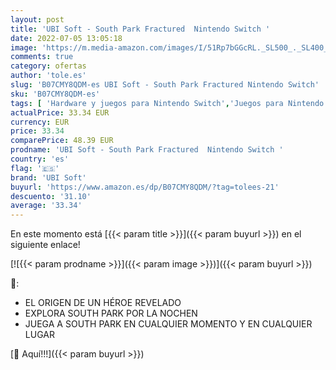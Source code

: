 ```yaml
---
layout: post
title: 'UBI Soft - South Park Fractured  Nintendo Switch '
date: 2022-07-05 13:05:18
image: 'https://m.media-amazon.com/images/I/51Rp7bGGcRL._SL500_._SL400_.jpg'
comments: true
category: ofertas
author: 'tole.es'
slug: 'B07CMY8QDM-es UBI Soft - South Park Fractured Nintendo Switch'
sku: 'B07CMY8QDM-es'
tags: [ 'Hardware y juegos para Nintendo Switch','Juegos para Nintendo Switch','Videojuegos','nintendo','ubi soft','🇪🇸', ]
actualPrice: 33.34 EUR
currency: EUR
price: 33.34
comparePrice: 48.39 EUR
prodname: 'UBI Soft - South Park Fractured  Nintendo Switch '
country: 'es'
flag: '🇪🇸'
brand: 'UBI Soft'
buyurl: 'https://www.amazon.es/dp/B07CMY8QDM/?tag=tolees-21'
descuento: '31.10'
average: '33.34'
---
```


En este momento está [{{< param title >}}]({{< param buyurl >}}) en el siguiente enlace!

[![{{< param prodname >}}]({{< param image >}})]({{< param buyurl >}})

🔎:

- EL ORIGEN DE UN HÉROE REVELADO
- EXPLORA SOUTH PARK POR LA NOCHEN
- JUEGA A SOUTH PARK EN CUALQUIER MOMENTO Y EN CUALQUIER LUGAR

[🛒 Aquí!!!]({{< param buyurl >}})
